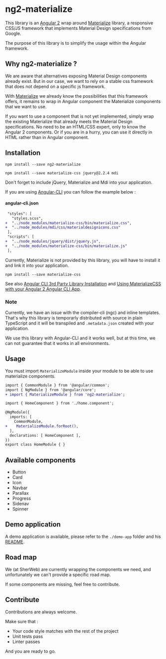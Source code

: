 # ng2-materialize

This library is an [Angular 2](https://angular.io/) wrap around [Materialize](http://materializecss.com/) library, a responsive CSS/JS framework that implements Material Design specifications from Google.

The purpose of this library is to simplify the usage within the Angular framework.

## Why ng2-materialize ?

We are aware that alternatives exposing Material Design components already exist. But in our case, we want to rely on a stable css framework that does not depend on a specific js framework.

With [Materialize](http://materializecss.com/) we already know the possibilities that this framework offers, it remains to wrap in Angular component the Materialize components that we want to use.

If you want to use a component that is not yet implemented, simply wrap the existing Materialize that already meets the Material Design specifications. No need to be an HTML/CSS expert, only to know the Angular 2 components. Or if you are in a hurry, you can use it directly in HTML rather than in Angular component.

## Installation

```
npm install --save ng2-materialize

npm install --save materialize-css jquery@2.2.4 mdi
```

Don't forget to include jQuery, Materialize and Mdi into your application.

If you are using [Angular-CLI](https://github.com/angular/angular-cli) you can follow the example below :
#### angular-cli.json
```diff
 "styles": [
   "styles.scss",
+  "../node_modules/materialize-css/bin/materialize.css",
+  "../node_modules/mdi/css/materialdesignicons.css"
 ],
 "scripts": [
+  "../node_modules/jquery/dist/jquery.js",
+  "../node_modules/materialize-css/bin/materialize.js"
 ],
```

Currently, Materialize is not provided by this library, you will have to install it and link it into your application.

```
npm install --save materialize-css
```

See also [Angular CLI 3rd Party Library Installation](https://github.com/angular/angular-cli#3rd-party-library-installation) and [Using MaterializeCSS with your Angular 2 Angular CLI App](https://medium.com/@ladyleet/using-materializecss-with-your-angular-2-angular-cli-app-2eb64b05a1d2#.8p3uba85g).

### Note

Currently, we have an issue with the compiler-cli (ngc) and inline templates. That's why this library is temporarly distributed with source in plain TypeScript and it will be transpiled and `.metadata.json` created with your application.

We use this library with Angular-CLI and it works well, but at this time, we can not guarantee that it works in all environments.

## Usage

You must import `MaterializeModule` inside your module to be able to use materialize components.

```diff
import { CommonModule } from '@angular/common';
import { NgModule } from '@angular/core';
+ import { MaterializeModule } from 'ng2-materialize';

import { HomeComponent } from './home.component';

@NgModule({
  imports: [
    CommonModule,
+    MaterializeModule.forRoot(),
  ],
  declarations: [ HomeComponent ],
})
export class HomeModule { }

```

## Available components
* Button
* Card
* Icon
* Navbar
* Parallax
* Progress
* Sidenav
* Spinner

## Demo application

A demo application is available, please refer to the `./demo-app` folder and his [README](./demo-app/README.md).

## Road map

We (at SherWeb) are currently wrapping the components we need, and unfortunately we can't provide a specific road map.

If some components are missing, feel free to contribute.

## Contribute

Contributions are always welcome.

Make sure that :
- Your code style matches with the rest of the project
- Unit tests pass
- Linter passes

And you are ready to go.
